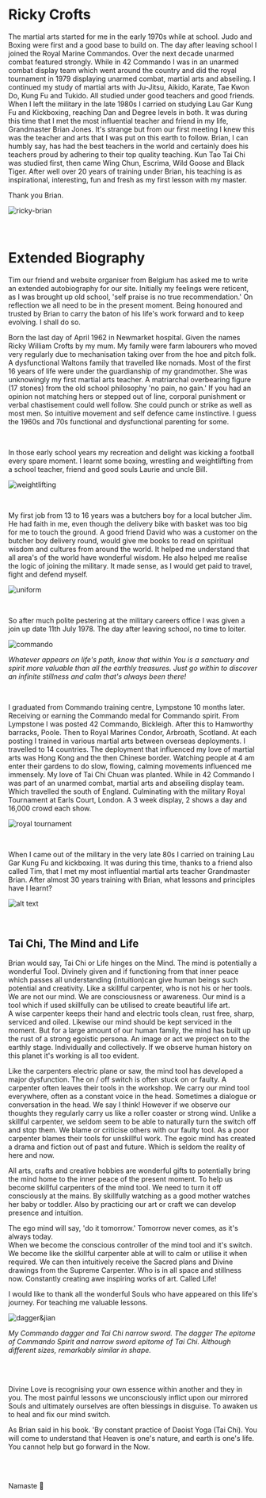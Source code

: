 # Ricky Crofts

The martial arts started for me in the early 1970s while at school. Judo and Boxing were first and a good base to build on.
The day after leaving school I joined the Royal Marine Commandos. Over the next decade unarmed combat featured strongly. While in 42 Commando I was in an unarmed combat display team which went around the country and did the royal tournament in 1979 displaying unarmed combat, martial arts and abseiling.
I continued my study of martial arts with Ju-Jitsu, Aikido, Karate, Tae Kwon Do, Kung Fu and Tukido. All studied under good teachers and good friends.
When I left the military in the late 1980s I carried on studying Lau Gar Kung Fu and Kickboxing, reaching Dan and Degree levels in both. It was during this time that I met the most influential teacher and friend in my life, Grandmaster Brian Jones.
It's strange but from our first meeting I knew this was the teacher and arts that I was put on this earth to follow. Brian, I can humbly say, has had the best teachers in the world and certainly does his teachers proud by adhering to their top quality teaching.
Kun Tao Tai Chi was studied first, then came Wing Chun, Escrima, Wild Goose and Black Tiger. After well over 20 years of training under Brian, his teaching is as inspirational, interesting, fun and fresh as my first lesson with my master.

Thank you Brian.

![ricky-brian](images/ricky&brian.jpg)

&emsp;

# Extended Biography

Tim our friend and website organiser from Belgium has asked me to write an extended autobiography for our site.  Initially my feelings were reticent, as I was brought up old school,  'self praise is no true recommendation.'
On reflection we all need to be in the present moment. 
Being honoured and trusted by Brian to carry the baton of his life's work forward and to keep evolving. I shall do so. 

Born the last day of April 1962 in Newmarket hospital. Given the names Ricky William Crofts by my mum.  My family were farm labourers who moved very regularly due to mechanisation taking over from the hoe and pitch folk.  A dysfunctional Waltons family that travelled like nomads. 
Most of the first 16 years of life were under the guardianship of my grandmother.  She was unknowingly my first martial arts teacher.  A matriarchal overbearing figure (17 stones) from the old school philosophy 'no pain,  no gain.'  If you had an opinion not matching hers or stepped out of line, corporal punishment or verbal chastisement could well follow.  She could punch or strike as well as most men.  So intuitive movement and self defence came instinctive.  I guess the 1960s and 70s functional and dysfunctional parenting for some.

&emsp;

In those early school years my recreation and delight was kicking a football every spare moment.  I learnt some boxing, wrestling and weightlifting from a school teacher, friend and good souls Laurie and uncle Bill. 

![weightlifting](images/rickyweightlift.jpeg)

&emsp;

My first job from 13 to 16 years was a butchers boy for a local butcher Jim.  He had faith in me,  even though the delivery bike with basket was too big for me to touch the ground. 
A good friend David who was a customer on the butcher boy delivery round, would give me books to read on spiritual wisdom and cultures from around the world. It helped me understand that all area's of the world have wonderful wisdom.  He also helped me realise the logic of joining the military.  It made sense,  as I would get paid to travel,  fight and defend myself.

![uniform](images/ricky-uniform.jpg)

&emsp;

So after much polite pestering at the military careers office I was given a join up date 11th July 1978. The day after leaving school,  no time to loiter. 

![commando](images/commando.jpeg)

*Whatever appears on life's path, know that within You is a sanctuary and spirit more valuable than all the earthly treasures. 
Just go within to discover an infinite stillness and calm that's always been there!*

&emsp;

I graduated from Commando training centre, Lympstone 10 months later. Receiving or earning the Commando medal for Commando spirit.
From Lympstone I was posted 42 Commando,  Bickleigh.  After this to Hamworthy barracks,  Poole. Then to Royal Marines Condor, Arbroath, Scotland.  At each posting I trained in various martial arts between overseas deployments. I travelled to 14 countries.  The deployment that influenced my love of martial arts was Hong Kong and the then Chinese border.  Watching people at 4 am enter their gardens to do slow, flowing, calming movements influenced me immensely. My love of Tai Chi Chuan was planted. 
While in 42 Commando  I was part of an unarmed combat, martial arts and abseiling display team. Which travelled the south of England.  Culminating with the military Royal Tournament at Earls Court, London.  A 3 week display,  2 shows a day and 16,000 crowd each show.

![royal tournament](images/royaltounament.jpeg)

&emsp;

When I came out of the  military in the very late 80s I carried on training Lau Gar Kung Fu and kickboxing.  It was during this time,  thanks to a friend also called Tim,  that I met my most influential martial arts teacher Grandmaster Brian. 
After almost 30 years training with Brian,  what lessons and principles have I learnt?

![alt text](images/ricky2.JPG)

&emsp;

## Tai Chi, The Mind and Life

Brian would say,  Tai Chi or Life hinges on the Mind.  The mind is potentially a wonderful Tool.  Divinely given and if functioning from that inner peace which passes all understanding (intuition)can give human beings such potential and creativity.
Like a skillful carpenter,  who is not his or her tools.  We are not our mind.  We are consciousness or awareness.  Our mind is a tool which if used skillfully can be utilised to create beautiful life art.  
A wise carpenter keeps  their hand and electric tools clean,  rust free,  sharp, serviced and oiled.  Likewise our mind should be kept serviced in the moment.  But  for a large amount of our human family,  the mind has built up the rust of a strong egoistic persona. An image or act we project on to the earthly stage.  Individually and collectively.  If we observe human history on this planet it's working is all too evident. 

Like the carpenters electric plane or saw,  the mind tool has developed a major dysfunction.  The on  / off switch is often stuck on or faulty. 
A carpenter often leaves their tools in the workshop.  We carry our mind tool everywhere,  often as a constant voice in the head.  Sometimes a dialogue or conversation in the head.  We say I think! 
However if we observe our thoughts they regularly carry us like a roller coaster or strong wind. 
Unlike a skillful carpenter,  we seldom seem to be able to naturally turn the switch off and stop them.  We blame or criticise others with our faulty tool.  As a poor carpenter blames their tools for unskillful work. 
The egoic mind has created a drama and fiction out of past and future.  Which is seldom the reality of here and now.  

All arts,  crafts and creative hobbies are wonderful gifts to potentially bring the mind home to the inner peace of the present moment. 
To help us become skillful carpenters of the mind tool.  We need to turn it off consciously at the mains.  By skillfully watching as a good mother watches her baby or toddler.  Also by practicing our art or craft we can develop presence and intuition.  

The ego mind will say,  'do it tomorrow.'  Tomorrow never comes,  as it's always today.  
When we become the conscious controller of the mind tool and it's switch.  We become like the skillful carpenter able at will to calm or utilise it when required.  We can then intuitively receive the Sacred plans and Divine drawings from the Supreme Carpenter.  Who is in all space and stillness now.  Constantly creating awe inspiring works of art.  Called Life!

I would like to thank all the wonderful Souls who have appeared on this life's journey.  For teaching me valuable lessons. 





![dagger&jian](images/daggerandjian.jpeg) 

*My Commando dagger and Tai Chi narrow sword.  The dagger The epitome of Commando Spirit and narrow sword epitome of Tai Chi. Although different sizes, remarkably similar in shape.*

<br>
<br>

Divine Love is recognising your own essence within another and they in you.  The most painful lessons we unconsciously inflict upon our mirrored Souls and ultimately ourselves are often blessings in disguise.  To awaken us to heal and fix our mind switch. 

As Brian said in his book.  'By constant practice of Daoist Yoga (Tai Chi). You will come to understand that Heaven is one's nature,  and earth is one's life.  You cannot help but go forward in the Now. 

<br>
<br>

Namaste 🙏